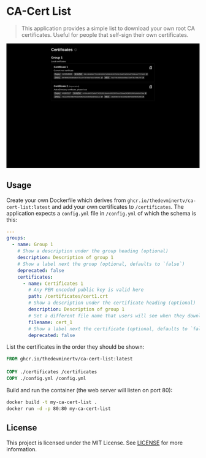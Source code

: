 # CA-Cert List

> This application provides a simple list to download your own root CA certificates. Useful for people that self-sign their own certificates.

![Screenshot](./_docs/Example-Page.png)

## Usage

Create your own Dockerfile which derives from `ghcr.io/thedevminertv/ca-cert-list:latest` and add your own certificates to `/certificates`.
The application expects a `config.yml` file in `/config.yml` of which the schema is this:

```yaml
---
groups:
  - name: Group 1
    # Show a description under the group heading (optional)
    description: Description of group 1
    # Show a label next the group (optional, defaults to `false`)
    deprecated: false
    certificates:
      - name: Certificates 1
        # Any PEM encoded public key is valid here
        path: /certificates/cert1.crt
        # Show a description under the certificate heading (optional)
        description: Description of group 1
        # Set a different file name that users will see when they download the file (optional, defaults to certificate name with all spaces replaced to underscores)
        filename: cert_1
        # Show a label next the certificate (optional, defaults to `false`)
        deprecated: false
```

List the certificates in the order they should be shown:

```dockerfile
FROM ghcr.io/thedevminertv/ca-cert-list:latest

COPY ./certificates /certificates
COPY ./config.yml /config.yml
```

Build and run the container (the web server will listen on port 80):

```bash
docker build -t my-ca-cert-list .
docker run -d -p 80:80 my-ca-cert-list
```

## License

This project is licensed under the MIT License. See [LICENSE](./LICENSE) for more information.
